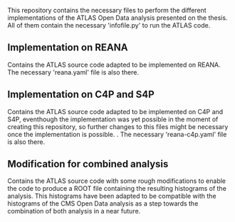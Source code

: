 This repository contains the necessary files to perform the different implementations of the ATLAS Open Data analysis presented on the thesis. All of them contain the necessary 'infofile.py' to run the ATLAS code.
## Implementation on REANA
Contains the ATLAS source code adapted to be implemented on REANA. The necessary 'reana.yaml' file is also there.

## Implementation on C4P and S4P
Contains the ATLAS source code adapted to be implemented on C4P and S4P, eventhough the implementation was yet possible in the moment of creating this repository, so further changes to this files might be necessary once the implementation is possible. . The necessary 'reana-c4p.yaml' file is also there.

## Modification for combined analysis
Contains the ATLAS source code with some rough modifications to enable the code to produce a ROOT file containing the resulting histograms of the analysis. This histograms have been adapted to be compatible with the histograms of the CMS Open Data analysis as a step towards the combination of both analysis in a near future. 
